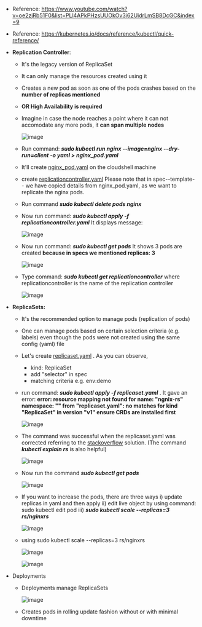 - Reference: https://www.youtube.com/watch?v=oe2zjRb51F0&list=PLl4APkPHzsUUOkOv3i62UidrLmSB8DcGC&index=9
- Reference: https://kubernetes.io/docs/reference/kubectl/quick-reference/

- **Replication Controller**:
  - It's the legacy version of ReplicaSet
  - It can only manage the resources created using it
  - Creates a new pod as soon as one of the pods crashes based on the **number of replicas mentioned**
  - **OR High Availability is required**
  - Imagine in case the node reaches a point where it can not accomodate any more pods, it **can span multiple nodes**

      ![image](https://github.com/user-attachments/assets/e2c67aa0-e541-4de6-a7f5-7e2c0856d18f)

  - Run command: _**sudo kubectl run nginx --image=nginx --dry-run=client -o yaml > nginx_pod.yaml**_

  - It'll create [nginx_pod.yaml](https://github.com/Ajit1279/GCP_Learning/blob/main/Docker_K8S/K8S/nginx_pod.yaml) on the cloudshell machine

  - create [replicationcontroller.yaml](https://github.com/Ajit1279/GCP_Learning/blob/main/Docker_K8S/K8S/concepts/replicationcontroller.yaml) Please note that in spec--template-- we have copied details from nginx_pod.yaml, as we want to replicate the nginx pods.

  - Run command _**sudo kubectl delete pods nginx**_

  - Now run command: _**sudo kubectl apply -f replicationcontroller.yaml**_ It displays message:

    ![image](https://github.com/user-attachments/assets/3587368c-04ae-4fd7-b1be-681be1f16d39)

  - Now run command: _**sudo kubectl get pods**_ It shows 3 pods are created **because in specs we mentioned replicas: 3**

    ![image](https://github.com/user-attachments/assets/6a2f84a1-3a63-4cc2-87c4-4deaa38e471a)

  - Type command: _**sudo kubectl get replicationcontroller**_ where replicationcontroller is the name of the replication controller

    ![image](https://github.com/user-attachments/assets/21846f93-8f0d-41eb-99a4-13a01a8eaedd)


- **ReplicaSets:**
  - It's the recommended option to manage pods (replication of pods) 

  - One can manage pods based on certain selection criteria (e.g. labels) even though the pods were not created using the same config (yaml) file

  - Let's create [replicaset.yaml](https://github.com/Ajit1279/GCP_Learning/blob/main/Docker_K8S/K8S/concepts/replicaset.yaml) . As you can observe, 
    - kind: ReplicaSet
    - add "selector" in spec
    - matching criteria e.g. env:demo

  - run command: _**sudo kubectl apply -f replicaset.yaml**_ . It gave an error: **error: resource mapping not found for name: "ngnix-rs" namespace: "" from "replicaset.yaml": no matches for kind "ReplicaSet" in version "v1"
ensure CRDs are installed first**

    ![image](https://github.com/user-attachments/assets/d4db60b5-c700-41ad-ba95-49ae5d97b6cb)

  - The command was successful when the replicaset.yaml was corrected referring to the [stackoverflow](https://stackoverflow.com/questions/64412740/no-matches-for-kind-replicaset-in-version-extensions-v1beta1) solution. (The command _**kubectl explain rs**_ is also helpful)

    ![image](https://github.com/user-attachments/assets/ad9c8899-b15c-40c0-8218-0645d7a1c6f7)

  - Now run the command _**sudo kubectl get pods**_

    ![image](https://github.com/user-attachments/assets/c35790c6-f363-4a26-b1e6-7efbe7458366)

  - If you want to increase the pods, there are three ways i) update replicas in yaml and then apply ii) edit live object by using command: sudo kubectl edit pod <pod name> iii) _**sudo kubectl scale --replicas=3 rs/nginxrs**_

     ![image](https://github.com/user-attachments/assets/d0763dcd-6944-4a60-9679-9939f386de25)

  - using sudo kubectl scale --replicas=3 rs/nginxrs

    ![image](https://github.com/user-attachments/assets/a8340c8a-07a9-496e-8b99-f7e11ae9d92c)

    ![image](https://github.com/user-attachments/assets/19ac786b-8d78-4ada-bdbd-6fef8a5fea08)
    

- Deployments
  - Deployments manage ReplicaSets

    ![image](https://github.com/user-attachments/assets/4f28eaaf-7489-4f02-9c11-7020376e3f63)

  - Creates pods in rolling update fashion without or with minimal downtime
 
